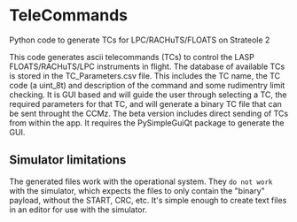 # TeleCommands
Python code to generate TCs for LPC/RACHuTS/FLOATS on Strateole 2

This code generates ascii telecommands (TCs) to control the LASP FLOATS/RACHuTS/LPC instruments in flight.    The database of available TCs is stored in the TC_Parameters.csv file.   This includes the TC name, the TC code (a uint_8t) and description of the command and some rudimentry limit checking.  It is GUI based and will guide the user through selecting a TC, the required parameters for that TC, and will generate a binary TC file that can be sent throught the CCMz.  The beta version includes direct sending of TCs from within the app.  It requires the PySimpleGuiQt package to generate the GUI. 


## Simulator limitations

The generated files work with the operational system. They `do not work` with the simulator, which expects the files to only contain the "binary" payload, without the START, CRC, etc. It's simple enough to create text files in an editor for use with the simulator.
